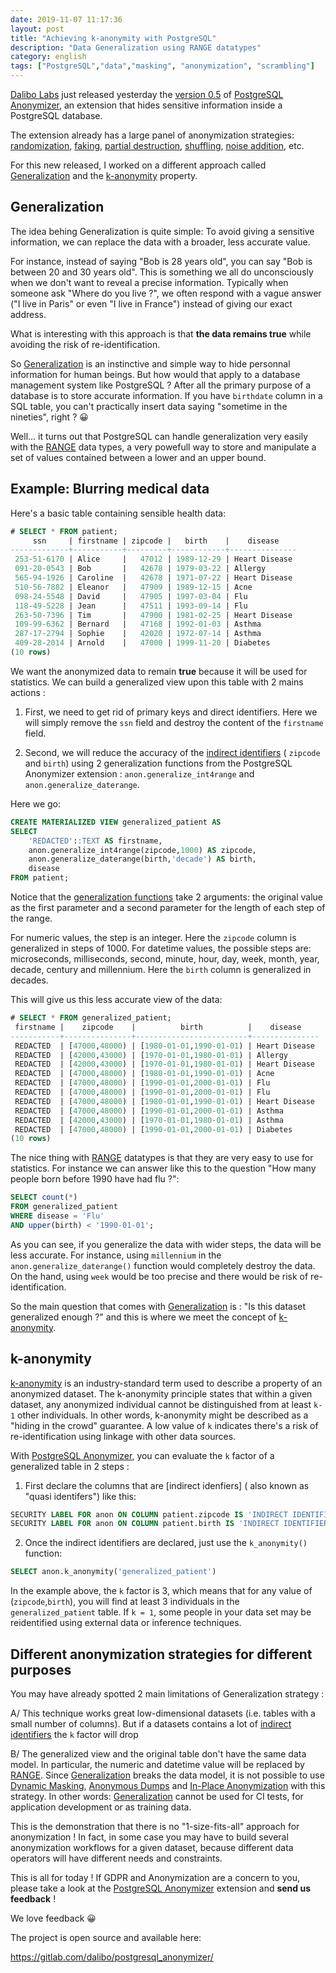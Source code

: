 ```yaml
---
date: 2019-11-07 11:17:36
layout: post
title: "Achieving k-anonymity with PostgreSQL"
description: "Data Generalization using RANGE datatypes"
category: english
tags: ["PostgreSQL","data","masking", "anonymization", "scrambling"]
---
```


[Dalibo Labs] just released yesterday the [version 0.5] of 
[PostgreSQL Anonymizer], an extension that hides sensitive 
information inside a PostgreSQL database.

[Dalibo Labs]: https://labs.dalibo.com
[version 0.5]: https://www.postgresql.org/about/news/1993/ 
[PostgreSQL Anonymizer]: https://gitlab.com/dalibo/postgresql_anonymizer/

<!--MORE-->

The extension already has a large panel of anonymization strategies: [randomization],
[faking], [partial destruction], [shuffling], [noise addition], etc.

For this new released, I worked on a different approach called [Generalization] and 
the [k-anonymity] property.

[randomization]: https://postgresql-anonymizer.readthedocs.io/en/latest/masking_functions/#randomization
[faking]: https://postgresql-anonymizer.readthedocs.io/en/latest/masking_functions/#faking
[partial destruction]: https://postgresql-anonymizer.readthedocs.io/en/latest/masking_functions/#partial-scrambling
[shuffling]: https://postgresql-anonymizer.readthedocs.io/en/latest/masking_functions/#shuffling
[noise addition]: https://postgresql-anonymizer.readthedocs.io/en/latest/masking_functions/#adding-noise
[Generalization]: https://postgresql-anonymizer.readthedocs.io/en/latest/generalization/
[k-anonymity]: https://postgresql-anonymizer.readthedocs.io/en/latest/generalization/#k-anonymity

## Generalization

The idea behing Generalization is quite simple: To avoid giving a sensitive 
information, we can replace the data with a broader, less accurate value. 

For instance, instead of saying "Bob is 28 years old", you can say 
"Bob is between 20 and 30 years old". This is something we all do unconsciously
when we don't want to reveal a precise information. Typically when someone ask 
"Where do you live ?", we often respond with a vague answer ("I live in Paris" 
or even "I live in France") instead of giving our exact address.

What is interesting with this approach is that **the data remains true** while 
avoiding the risk of re-identification.

So [Generalization] is an instinctive and simple way to hide personnal 
information for
human beings. But how would that apply to a database management system like 
PostgreSQL ? After all the primary purpose of a database is to store accurate 
information. If you have `birthdate` column in a SQL table, you can't 
practically insert data saying "sometime in the nineties", right ? 😀

Well... it turns out that PostgreSQL can handle generalization very easily with 
the [RANGE] data types, a very powefull way to store and manipulate a set of 
values contained between a lower and an upper bound. 

[RANGE]: https://www.postgresql.org/docs/current/rangetypes.html


Example: Blurring medical data
--------------------------------------------------------------------------------

Here's a basic table containing sensible health data:

```sql
# SELECT * FROM patient;
     ssn     | firstname | zipcode |   birth    |    disease    
-------------+-----------+---------+------------+---------------
 253-51-6170 | Alice     |   47012 | 1989-12-29 | Heart Disease
 091-20-0543 | Bob       |   42678 | 1979-03-22 | Allergy
 565-94-1926 | Caroline  |   42678 | 1971-07-22 | Heart Disease
 510-56-7882 | Eleanor   |   47909 | 1989-12-15 | Acne
 098-24-5548 | David     |   47905 | 1997-03-04 | Flu
 118-49-5228 | Jean      |   47511 | 1993-09-14 | Flu
 263-50-7396 | Tim       |   47900 | 1981-02-25 | Heart Disease
 109-99-6362 | Bernard   |   47168 | 1992-01-03 | Asthma
 287-17-2794 | Sophie    |   42020 | 1972-07-14 | Asthma
 409-28-2014 | Arnold    |   47000 | 1999-11-20 | Diabetes
(10 rows)
```

We want the anonymized data to remain **true** because it will be
used for statistics. We can build a generalized view upon this table 
with 2 mains actions : 

1. First, we need to get rid of primary keys and direct identifiers.
   Here we will simply remove the `ssn` field and destroy the content 
   of the `firstname` field.  

2. Second, we will reduce the accuracy of the [indirect identifiers] 
   ( `zipcode` and `birth`) using 2 generalization functions from the 
   PostgreSQL Anonymizer extension : `anon.generalize_int4range` and 
   `anon.generalize_daterange`.

Here we go: 

```sql
CREATE MATERIALIZED VIEW generalized_patient AS
SELECT
    'REDACTED'::TEXT AS firstname,
    anon.generalize_int4range(zipcode,1000) AS zipcode,
    anon.generalize_daterange(birth,'decade') AS birth,
    disease
FROM patient;
```

Notice that the [generalization functions] take 2 arguments: the 
original value as the first parameter and a second parameter for 
the length of each step of the range.

[generalization functions]: https://postgresql-anonymizer.readthedocs.io/en/latest/masking_functions/#generalization

For numeric values, the step is an integer. Here the `zipcode` column
is generalized in steps of 1000. For datetime values, the possible steps 
are: microseconds, milliseconds, second, minute, hour, day, week, month,
year, decade, century and millennium. Here the `birth` column is generalized
in decades.

This will give us this less accurate view of the data:

```sql
# SELECT * FROM generalized_patient;
 firstname |    zipcode    |          birth          |    disease    
-----------+---------------+-------------------------+---------------
 REDACTED  | [47000,48000) | [1980-01-01,1990-01-01) | Heart Disease
 REDACTED  | [42000,43000) | [1970-01-01,1980-01-01) | Allergy
 REDACTED  | [42000,43000) | [1970-01-01,1980-01-01) | Heart Disease
 REDACTED  | [47000,48000) | [1980-01-01,1990-01-01) | Acne
 REDACTED  | [47000,48000) | [1990-01-01,2000-01-01) | Flu
 REDACTED  | [47000,48000) | [1990-01-01,2000-01-01) | Flu
 REDACTED  | [47000,48000) | [1980-01-01,1990-01-01) | Heart Disease
 REDACTED  | [47000,48000) | [1990-01-01,2000-01-01) | Asthma
 REDACTED  | [42000,43000) | [1970-01-01,1980-01-01) | Asthma
 REDACTED  | [47000,48000) | [1990-01-01,2000-01-01) | Diabetes
(10 rows)
```

The nice thing with [RANGE] datatypes is that they are very easy to use 
for statistics. For instance we can answer like this to the question 
"How many people born before 1990 have had flu ?": 

```sql
SELECT count(*)                                                                  
FROM generalized_patient                                                         
WHERE disease = 'Flu'                                                        
AND upper(birth) < '1990-01-01';
```

As you can see, if you generalize the data with wider steps, the data will 
be less accurate. For instance, using `millennium` in the 
`anon.generalize_daterange()` function would completely destroy the data. 
On the hand, using `week` would be too precise and there would be risk of 
re-identification. 

So the main question that comes with [Generalization] is : "Is this dataset
generalized enough ?" and this is where we meet the concept of [k-anonymity].

## k-anonymity


[k-anonymity] is an industry-standard term used to describe a property of an 
anonymized dataset. The k-anonymity principle states that within a 
given dataset, any anonymized individual cannot be distinguished from at 
least `k-1` other individuals. In other words, k-anonymity might be described 
as a "hiding in the crowd" guarantee. A low value of `k` indicates there's 
a risk of re-identification using linkage with other data sources.

With [PostgreSQL Anonymizer], you can evaluate the `k` factor of a generalized 
table in 2 steps :

1. First declare the columns that are [indirect idenfiers] ( also known
   as "quasi identifers") like this:

```sql
SECURITY LABEL FOR anon ON COLUMN patient.zipcode IS 'INDIRECT IDENTIFIER';
SECURITY LABEL FOR anon ON COLUMN patient.birth IS 'INDIRECT IDENTIFIER';
```

2. Once the indirect identifiers are declared, just use the `k_anonymity()`
   function:

```sql
SELECT anon.k_anonymity('generalized_patient')
```

In the example above, the `k` factor is 3, which means that for any 
value of (`zipcode`,`birth`), you will find at least 3 individuals in the 
`generalized_patient` table. If `k = 1`, some people in your data set may 
be reidentified using external data or inference techniques.


## Different anonymization strategies for different purposes

You may have already spotted 2 main limitations of Generalization strategy : 


A/ This technique works great low-dimensional datasets (i.e. tables with a small 
   number of columns). But if a datasets contains a lot of [indirect identifiers]
   the `k` factor will drop

B/ The generalized view and the original table don't have the same data model. 
   In particular, the numeric and datetime value will be replaced by [RANGE]. 
   Since [Generalization] breaks the data model, it is not possible to use 
   [Dynamic Masking], [Anonymous Dumps] and [In-Place Anonymization] with this
   strategy. In other words: [Generalization] cannot be used for CI tests, for
   application development or as training data. 

[Masking Functions]: https://postgresql-anonymizer.readthedocs.io/en/latest/masking_functions/
[Anonymous Dumps]: https://postgresql-anonymizer.readthedocs.io/en/latest/anonymous_dumps/
[In-Place Anonymization]: https://postgresql-anonymizer.readthedocs.io/en/latest/in_place_anonymization/
[Dynamic Masking]: https://postgresql-anonymizer.readthedocs.io/en/latest/dynamic_masking/
[indirect identifiers]: https://labkey.med.ualberta.ca/labkey/_webdav/REDCap%20Support/@wiki/identifiers/identifiers.html?listing=html

This is the demonstration that there is no "1-size-fits-all" approach for 
anonymization ! In fact, in some case you may have to build several 
anonymization workflows for a given dataset, because different data operators 
will have different needs and constraints.

This is all for today ! If GDPR and Anonymization are a concern to you, please 
take a look at the [PostgreSQL Anonymizer] extension and **send us feedback** ! 

We love feedback 😀

The project is open source and available here:

https://gitlab.com/dalibo/postgresql_anonymizer/
